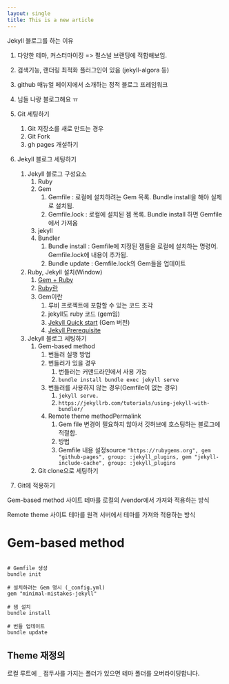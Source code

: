 ```yaml
---
layout: single
title: This is a new article
---
```

Jekyll 블로그를 하는 이유

1. 다양한 테마, 커스터마이징 => 펄스널 브랜딩에 적합해보임.
2. 검색기능, 랜더링 최적화 플러그인이 있음 (jekyll-algora 등)
3. github 매뉴얼 페이지에서 소개하는 정적 블로그 프레임워크


4. 님들 나랑 블로그해요 ㅠ

5. Git 세팅하기
   1. Git 저장소를 새로 만드는 경우
   2. Git Fork
   3. gh pages 개설하기
6. Jekyll 블로그 세팅하기
   1. Jekyll 블로그 구성요소
      1. Ruby
      2. Gem
         1. Gemfile : 로컬에 설치하려는 Gem 목록. Bundle install을 해야 실제로 설치됨.
         2. Gemfile.lock : 로컬에 설치된 젬 목록. Bundle install 하면 Gemfile에서 가져옴
      3. jekyll
      4. Bundler
         1. Bundle install : Gemfile에 지정된 젬들을 로컬에 설치하는 명령어. Gemfile.lock에 내용이 추가됨.
         2. Bundle update : Gemfile.lock의 Gem들을 업데이트
   2. Ruby, Jekyll 설치(Window)
      1. [Gem + Ruby](https://jekyllrb.com/docs/installation/windows/)
      2. [Ruby란](https://www.ruby-lang.org/en/about/)
      3. Gem이란
         1. 루비 프로젝트에 포함할 수 있는 코드 조각
         2. jekyll도 ruby 코드 (gem임)
         3. [Jekyll Quick start](https://jekyllrb.com/docs/) (Gem 버전)
         4. [Jekyll Prerequisite](https://jekyllrb.com/docs/installation/)
   3. Jekyll 블로그 세팅하기
      1. Gem-based method
          1. 번들러 실행 방법
          2. 번들러가 있을 경우
             1. 번들러는 커맨드라인에서 사용 가능
             2. `bundle install bundle exec jekyll serve `
          3. 번들러를 사용하지 않는 경우(Gemfile이 없는 경우)
             1. `jekyll serve.`
             2. `https://jekyllrb.com/tutorials/using-jekyll-with-bundler/`
          4. Remote theme methodPermalink
             1. Gem file 변경이 필요하지 않아서 깃허브에 호스팅하는 블로그에 적절함.
             2. 방법
             3. Gemfile 내용 설정source `"https://rubygems.org", gem "github-pages", group: :jekyll_plugins, gem "jekyll-include-cache", group: :jekyll_plugins`
      2. Git clone으로 세팅하기
7. Git에 적용하기 

Gem-based method
사이트 테마를 로컬의 /vendor에서 가져와 적용하는 방식

Remote theme
사이트 테마를 원격 서버에서 테마를 가져와 적용하는 방식

# Gem-based method

```console

# Gemfile 생성
bundle init

# 설치하려는 Gem 명시 (_config.yml)
gem "minimal-mistakes-jekyll"

# 잼 설치
bundle install

# 번들 업데이트
bundle update
```

## Theme 재정의

로컬 루트에 `_` 접두사를 가지는 폴더가 있으면 테마 폴더를 오버라이딩합니다.
